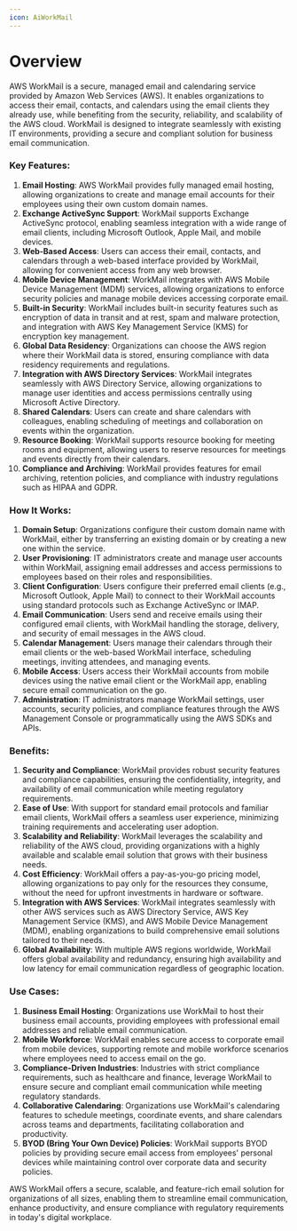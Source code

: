 ```yaml
---
icon: AiWorkMail
---
```

# Overview

AWS WorkMail is a secure, managed email and calendaring service provided by Amazon Web Services (AWS). It enables organizations to access their email, contacts, and calendars using the email clients they already use, while benefiting from the security, reliability, and scalability of the AWS cloud. WorkMail is designed to integrate seamlessly with existing IT environments, providing a secure and compliant solution for business email communication.

### Key Features:

1. **Email Hosting**: AWS WorkMail provides fully managed email hosting, allowing organizations to create and manage email accounts for their employees using their own custom domain names.
2. **Exchange ActiveSync Support**: WorkMail supports Exchange ActiveSync protocol, enabling seamless integration with a wide range of email clients, including Microsoft Outlook, Apple Mail, and mobile devices.
3. **Web-Based Access**: Users can access their email, contacts, and calendars through a web-based interface provided by WorkMail, allowing for convenient access from any web browser.
4. **Mobile Device Management**: WorkMail integrates with AWS Mobile Device Management (MDM) services, allowing organizations to enforce security policies and manage mobile devices accessing corporate email.
5. **Built-in Security**: WorkMail includes built-in security features such as encryption of data in transit and at rest, spam and malware protection, and integration with AWS Key Management Service (KMS) for encryption key management.
6. **Global Data Residency**: Organizations can choose the AWS region where their WorkMail data is stored, ensuring compliance with data residency requirements and regulations.
7. **Integration with AWS Directory Services**: WorkMail integrates seamlessly with AWS Directory Service, allowing organizations to manage user identities and access permissions centrally using Microsoft Active Directory.
8. **Shared Calendars**: Users can create and share calendars with colleagues, enabling scheduling of meetings and collaboration on events within the organization.
9. **Resource Booking**: WorkMail supports resource booking for meeting rooms and equipment, allowing users to reserve resources for meetings and events directly from their calendars.
10. **Compliance and Archiving**: WorkMail provides features for email archiving, retention policies, and compliance with industry regulations such as HIPAA and GDPR.

### How It Works:

1. **Domain Setup**: Organizations configure their custom domain name with WorkMail, either by transferring an existing domain or by creating a new one within the service.
2. **User Provisioning**: IT administrators create and manage user accounts within WorkMail, assigning email addresses and access permissions to employees based on their roles and responsibilities.
3. **Client Configuration**: Users configure their preferred email clients (e.g., Microsoft Outlook, Apple Mail) to connect to their WorkMail accounts using standard protocols such as Exchange ActiveSync or IMAP.
4. **Email Communication**: Users send and receive emails using their configured email clients, with WorkMail handling the storage, delivery, and security of email messages in the AWS cloud.
5. **Calendar Management**: Users manage their calendars through their email clients or the web-based WorkMail interface, scheduling meetings, inviting attendees, and managing events.
6. **Mobile Access**: Users access their WorkMail accounts from mobile devices using the native email client or the WorkMail app, enabling secure email communication on the go.
7. **Administration**: IT administrators manage WorkMail settings, user accounts, security policies, and compliance features through the AWS Management Console or programmatically using the AWS SDKs and APIs.

### Benefits:

1. **Security and Compliance**: WorkMail provides robust security features and compliance capabilities, ensuring the confidentiality, integrity, and availability of email communication while meeting regulatory requirements.
2. **Ease of Use**: With support for standard email protocols and familiar email clients, WorkMail offers a seamless user experience, minimizing training requirements and accelerating user adoption.
3. **Scalability and Reliability**: WorkMail leverages the scalability and reliability of the AWS cloud, providing organizations with a highly available and scalable email solution that grows with their business needs.
4. **Cost Efficiency**: WorkMail offers a pay-as-you-go pricing model, allowing organizations to pay only for the resources they consume, without the need for upfront investments in hardware or software.
5. **Integration with AWS Services**: WorkMail integrates seamlessly with other AWS services such as AWS Directory Service, AWS Key Management Service (KMS), and AWS Mobile Device Management (MDM), enabling organizations to build comprehensive email solutions tailored to their needs.
6. **Global Availability**: With multiple AWS regions worldwide, WorkMail offers global availability and redundancy, ensuring high availability and low latency for email communication regardless of geographic location.

### Use Cases:

1. **Business Email Hosting**: Organizations use WorkMail to host their business email accounts, providing employees with professional email addresses and reliable email communication.
2. **Mobile Workforce**: WorkMail enables secure access to corporate email from mobile devices, supporting remote and mobile workforce scenarios where employees need to access email on the go.
3. **Compliance-Driven Industries**: Industries with strict compliance requirements, such as healthcare and finance, leverage WorkMail to ensure secure and compliant email communication while meeting regulatory standards.
4. **Collaborative Calendaring**: Organizations use WorkMail's calendaring features to schedule meetings, coordinate events, and share calendars across teams and departments, facilitating collaboration and productivity.
5. **BYOD (Bring Your Own Device) Policies**: WorkMail supports BYOD policies by providing secure email access from employees' personal devices while maintaining control over corporate data and security policies.

AWS WorkMail offers a secure, scalable, and feature-rich email solution for organizations of all sizes, enabling them to streamline email communication, enhance productivity, and ensure compliance with regulatory requirements in today's digital workplace.